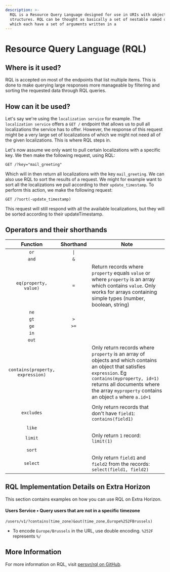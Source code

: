 ```yaml
---
description: >-
  RQL is a Resource Query Language designed for use in URIs with object data
  structures. RQL can be thought as basically a set of nestable named operators
  which each have a set of arguments written in a
---
```


# Resource Query Language (RQL)

## Where is it used? <a href="#markdown-header-where-is-it-used" id="markdown-header-where-is-it-used"></a>

RQL is accepted on most of the endpoints that list multiple items. This is done to make querying large responses more manageable by filtering and sorting the requested data through RQL queries.

## How can it be used? <a href="#markdown-header-how-can-it-be-used" id="markdown-header-how-can-it-be-used"></a>

Let's say we're using the `localization service` for example. The `localization service` offers a `GET /` endpoint that allows us to pull all localizations the service has to offer. However, the response of this request might be a very large set of localizations of which we might not need all of the given localizations. This is where RQL steps in.

Let's now assume we only want to pull certain localizations with a specific key. We then make the following request, using RQL:

`GET /?key="mail_greeting"`

Which will in then return all localizations with the key `mail_greeting`. We can also use RQL to sort the results of a request. We might for example want to sort all the localizations we pull according to their `update_timestamp`. To perform this action, we make the following request:

`GET /?sort(-update_timestamp)`

This request will still respond with all the available localizations, but they will be sorted according to their updateTimestamp.

## Operators and their shorthands <a href="#markdown-header-operators-and-their-shorthands" id="markdown-header-operators-and-their-shorthands"></a>

|             Function             | Shorthand | Note                                                                                                                                                                                                                                            |
| :------------------------------: | :-------: | ----------------------------------------------------------------------------------------------------------------------------------------------------------------------------------------------------------------------------------------------- |
|               `or`               |    `\|`   |                                                                                                                                                                                                                                                 |
|               `and`              |    `&`    |                                                                                                                                                                                                                                                 |
|       `eq(property, value)`      |    `=`    | Return records where `property` equals `value` or where `property` is an array which contains `value`. Only works for arrays containing simple types (number, boolean, string)                                                                  |
|               `ne`               |           |                                                                                                                                                                                                                                                 |
|               `gt`               |    `>`    |                                                                                                                                                                                                                                                 |
|               `ge`               |    `>=`   |                                                                                                                                                                                                                                                 |
|               `in`               |           |                                                                                                                                                                                                                                                 |
|               `out`              |           |                                                                                                                                                                                                                                                 |
| `contains(property, expression)` |           | Only return records where `property` is an array of objects and which contains an object that satisfies  `expression`. Eg `contains(myproperty, id=1)` returns all documents where the array `myproperty` contains an object `a` where `a.id=1` |
|                                  |           |                                                                                                                                                                                                                                                 |
|            `excludes`            |           | Only return records that don't have `field1`: `contains(field1)`                                                                                                                                                                                |
|                                  |           |                                                                                                                                                                                                                                                 |
|              `like`              |           |                                                                                                                                                                                                                                                 |
|              `limit`             |           | Only return `1` record: `limit(1)`                                                                                                                                                                                                              |
|                                  |           |                                                                                                                                                                                                                                                 |
|              `sort`              |           |                                                                                                                                                                                                                                                 |
|             `select`             |           | Only return `field1` and `field2` from the records: `select(field1, field2)`                                                                                                                                                                    |

## RQL Implementation Details on Extra Horizon <a href="#markdown-header-more-information" id="markdown-header-more-information"></a>

This section contains examples on how you can use RQL on Extra Horizon.

#### Users Service • Query users that are not in a specific timezone

```
/users/v1/?contains(time_zone)&out(time_zone,Europe%252FBrussels)
```

* To encode `Europe/Brussels` in the URL, use double encoding. `%252F` represents `%/`

## More Information <a href="#markdown-header-more-information" id="markdown-header-more-information"></a>

For more information on RQL, visit [persvr/rql on GitHub](https://github.com/persvr/rql).

